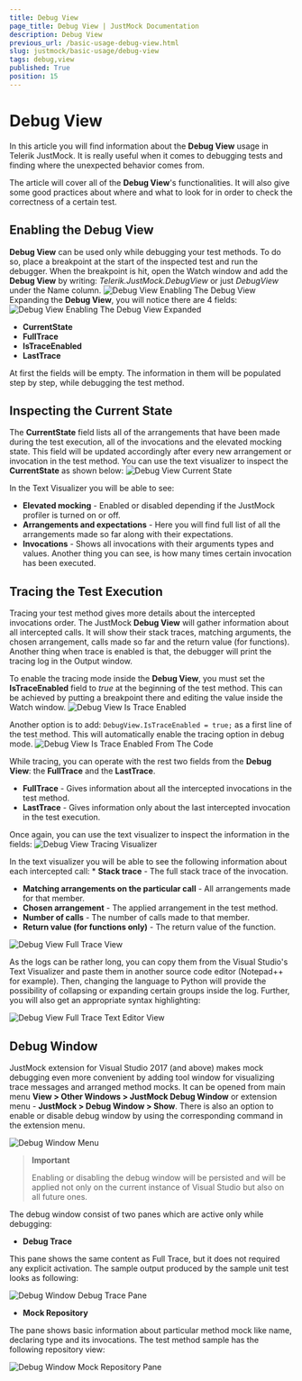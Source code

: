 ```yaml
---
title: Debug View
page_title: Debug View | JustMock Documentation
description: Debug View
previous_url: /basic-usage-debug-view.html
slug: justmock/basic-usage/debug-view
tags: debug,view
published: True
position: 15
---
```


# Debug View

In this article you will find information about the __Debug View__ usage in Telerik JustMock. It is really useful when it comes to debugging tests and finding where the unexpected behavior comes from.

The article will cover all of the __Debug View__'s functionalities. It will also give some good practices about where and what to look for in order to check the correctness of a certain test.

## Enabling the Debug View
__Debug View__ can be used only while debugging your test methods. To do so, place a breakpoint at the start of the inspected test and run the debugger. When the breakpoint is hit, open the Watch window and add the __Debug View__ by writing: *Telerik.JustMock.DebugView* or just *DebugView* under the Name column.
![Debug View Enabling The Debug View](images/DebugView_EnablingTheDebugView.png)
Expanding the __Debug View__, you will notice there are 4 fields:
![Debug View Enabling The Debug View Expanded](images/DebugView_EnablingTheDebugViewExpanded.png)
* __CurrentState__
* __FullTrace__
* __IsTraceEnabled__
* __LastTrace__

At first the fields will be empty. The information in them will be populated step by step, while debugging the test method.

## Inspecting the Current State
The __CurrentState__ field lists all of the arrangements that have been made during the test execution, all of the invocations and the elevated mocking state. This field will be updated accordingly after every new arrangement or invocation in the test method. You can use the text visualizer to inspect the __CurrentState__ as shown below:
![Debug View Current State](images/DebugView_CurrentState.png)

In the Text Visualizer you will be able to see: 
* __Elevated mocking__ - Enabled or disabled depending if the JustMock profiler is turned on or off. 
* __Arrangements and expectations__ - Here you will find full list of all the arrangements made so far along with their expectations. 
* __Invocations__ - Shows all invocations with their arguments types and values. Another thing you can see, is how many times certain invocation has been executed. 


## Tracing the Test Execution
Tracing your test method gives more details about the intercepted invocations order. The JustMock __Debug View__ will gather information about all intercepted calls. It will show their stack traces, matching arguments, the chosen arrangement, calls made so far and the return value (for functions). Another thing when trace is enabled is that, the debugger will print the tracing log in the Output window.

To enable the tracing mode inside the __Debug View__, you must set the __IsTraceEnabled__ field to *true* at the beginning of the test method. This can be achieved by putting a breakpoint there and editing the value inside the Watch window.
![Debug View Is Trace Enabled](images/DebugView_IsTraceEnabled.png)

Another option is to add: `DebugView.IsTraceEnabled = true;` as a first line of the test method. This will automatically enable the tracing option in debug mode.
![Debug View Is Trace Enabled From The Code](images/DebugView_IsTraceEnabledFromTheCode.png)

While tracing, you can operate with the rest two fields from the __Debug View__: the __FullTrace__ and the __LastTrace__. 
* __FullTrace__ - Gives information about all the intercepted invocations in the test method. 
* __LastTrace__ - Gives information only about the last intercepted invocation in the test execution. 

Once again, you can use the text visualizer to inspect the information in the fields:
![Debug View Tracing Visualizer](images/DebugView_TracingVisualizer.png)

In the text visualizer you will be able to see the following information about each intercepted call: * __Stack trace__ - The full stack trace of the invocation. 
* __Matching arrangements on the particular call__ - All arrangements made for that member. 
* __Chosen arrangement__ - The applied arrangement in the test method. 
* __Number of calls__ - The number of calls made to that member. 
* __Return value (for functions only)__ - The return value of the function. 

![Debug View Full Trace View](images/DebugView_FullTraceView.png)

As the logs can be rather long, you can copy them from the Visual Studio's Text Visualizer and paste them in another source code editor (Notepad++ for example). Then, changing the language to Python will provide the possibility of collapsing or expanding certain groups inside the log. Further, you will also get an appropriate syntax highlighting:

![Debug View Full Trace Text Editor View](images/DebugView_FullTraceTextEditorView.png)

## Debug Window

JustMock extension for Visual Studio 2017 (and above) makes mock debugging even more convenient by adding tool window for visualizing trace messages and arranged method mocks. It can be opened from main menu __View > Other Windows > JustMock Debug Window__ or extension menu - __JustMock > Debug Window > Show__. There is also an option to enable or disable debug window by using the corresponding command in the extension menu.

![Debug Window Menu](images/DebugWindow_Menu.png)

> **Important**
>
>Enabling or disabling the debug window will be persisted and will be applied not only on the current instance of Visual Studio but also on all future ones.

The debug window consist of two panes which are active only while debugging:

* __Debug Trace__

This pane shows the same content as Full Trace, but it does not required any explicit activation. The sample output produced by the sample unit test looks as following:

![Debug Window Debug Trace Pane](images/DebugWindow_DebugTrace.png)

* __Mock Repository__

The pane shows basic information about particular method mock like name, declaring type and its invocations. The test method sample has the following repository view:

![Debug Window Mock Repository Pane](images/DebugWindow_MockRepository.png)
